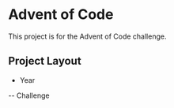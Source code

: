 # Advent of Code

This project is for the Advent of Code challenge.

## Project Layout

- Year

-- Challenge
